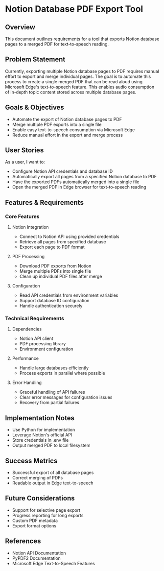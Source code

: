 # Notion Database PDF Export Tool

## Overview
This document outlines requirements for a tool that exports Notion database pages to a merged PDF for text-to-speech reading.

## Problem Statement
Currently, exporting multiple Notion database pages to PDF requires manual effort to export and merge individual pages. The goal is to automate this process to create a single merged PDF that can be read aloud using Microsoft Edge's text-to-speech feature. This enables audio consumption of in-depth topic content stored across multiple database pages.

## Goals & Objectives
- Automate the export of Notion database pages to PDF
- Merge multiple PDF exports into a single file
- Enable easy text-to-speech consumption via Microsoft Edge
- Reduce manual effort in the export and merge process

## User Stories
As a user, I want to:
- Configure Notion API credentials and database ID
- Automatically export all pages from a specified Notion database to PDF
- Have the exported PDFs automatically merged into a single file
- Open the merged PDF in Edge browser for text-to-speech reading

## Features & Requirements

### Core Features
1. Notion Integration
   - Connect to Notion API using provided credentials
   - Retrieve all pages from specified database
   - Export each page to PDF format

2. PDF Processing
   - Download PDF exports from Notion
   - Merge multiple PDFs into single file
   - Clean up individual PDF files after merge

3. Configuration
   - Read API credentials from environment variables
   - Support database ID configuration
   - Handle authentication securely

### Technical Requirements
1. Dependencies
   - Notion API client
   - PDF processing library
   - Environment configuration

2. Performance
   - Handle large databases efficiently
   - Process exports in parallel where possible

3. Error Handling
   - Graceful handling of API failures
   - Clear error messages for configuration issues
   - Recovery from partial failures

## Implementation Notes
- Use Python for implementation
- Leverage Notion's official API
- Store credentials in .env file
- Output merged PDF to local filesystem

## Success Metrics
- Successful export of all database pages
- Correct merging of PDFs
- Readable output in Edge text-to-speech

## Future Considerations
- Support for selective page export
- Progress reporting for long exports
- Custom PDF metadata
- Export format options

## References
- Notion API Documentation
- PyPDF2 Documentation
- Microsoft Edge Text-to-Speech Features
